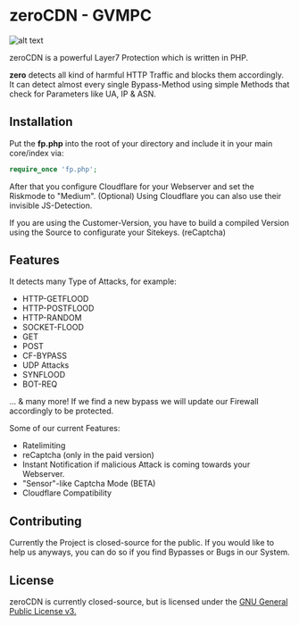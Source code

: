 # zeroCDN - GVMPC
![alt text](https://imgur.com/AraCZ0M.png)



zeroCDN is a powerful Layer7 Protection which is written in PHP.

**zero** detects all kind of harmful HTTP Traffic and blocks them accordingly. It can detect almost every single Bypass-Method using simple Methods that check for Parameters like UA, IP & ASN.

## Installation

Put the **fp.php** into the root of your directory and include it in your main core/index via:

```php
require_once 'fp.php';
```
After that you configure Cloudflare for your Webserver and set the Riskmode to "Medium". (Optional)
Using Cloudflare you can also use their invisible JS-Detection.

If you are using the Customer-Version, you have to build a compiled Version using the Source to configurate your Sitekeys. (reCaptcha)

## Features

It detects many Type of Attacks, for example:

* HTTP-GETFLOOD
* HTTP-POSTFLOOD
* HTTP-RANDOM
* SOCKET-FLOOD
* GET
* POST
* CF-BYPASS
* UDP Attacks
* SYNFLOOD
* BOT-REQ

... & many more! If we find a new bypass we will update our Firewall accordingly to be protected.

Some of our current Features:

* Ratelimiting
* reCaptcha (only in the paid version)
* Instant Notification if malicious Attack is coming towards your Webserver.
* "Sensor"-like Captcha Mode (BETA)
* Cloudflare Compatibility

## Contributing
Currently the Project is closed-source for the public.
If you would like to help us anyways, you can do so if you find Bypasses or Bugs in our System.

## License
zeroCDN is currently closed-source, but is licensed under the [GNU General Public License v3.](https://www.gnu.org/licenses/gpl-3.0.txt)
